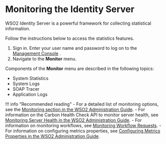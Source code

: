 # Monitoring the Identity Server

WSO2 Identity Server is a powerful framework for collecting statistical
information.

Follow the instructions below to access the statistics features.

1.  Sign in. Enter your user name and password to log on to the
    [Management Console](../../setup/getting-started-with-the-management-console)
    .
2.  Navigate to the **Monitor** menu.

Components of the **Monitor** menu are described in the following
topics:

-   System Statistics
-   System Logs
-   SOAP Tracer
-   Application Logs

!!! info "Recommended reading"
    -   For a detailed list of monitoring options, see the [Monitoring
        section in the WSO2 Administration
        Guide](../../administer/capturing-system-data-in-error-situations).
    -   For information on the Carbon Health Check API to monitor server
        health, see [Monitoring Server Health in the WSO2 Administration
        Guide](../../administer/monitoring-server-health).
    -   For information on monitoring workflows, see [Monitoring Workflow
        Requests](../../learn/monitoring-workflow-requests).
    -   For information on configuring metrics properties, see [Configuring
        Metrics Properties in the WSO2 Administration
        Guide](../../administer/configuring-metrics-properties).
